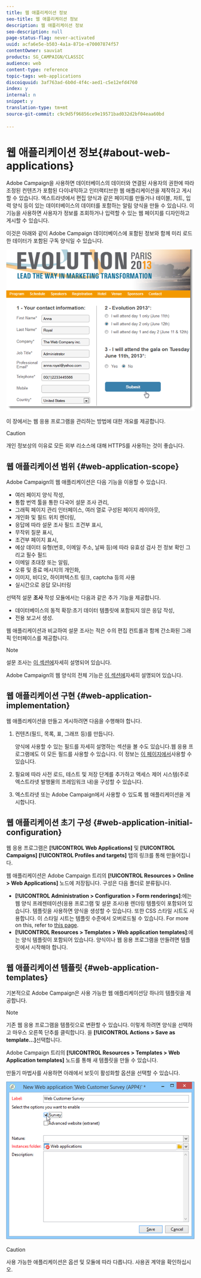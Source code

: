 ```yaml
---
title: 웹 애플리케이션 정보
seo-title: 웹 애플리케이션 정보
description: 웹 애플리케이션 정보
seo-description: null
page-status-flag: never-activated
uuid: acfa6e5e-b503-4a1a-871e-e70007874f57
contentOwner: sauviat
products: SG_CAMPAIGN/CLASSIC
audience: web
content-type: reference
topic-tags: web-applications
discoiquuid: 3af763ad-6b0d-4f4c-aed1-c5e12efd4760
index: y
internal: n
snippet: y
translation-type: tm+mt
source-git-commit: c9c9d5f96856ce9e19571bad032d2bf04eaa60bd

---
```



# 웹 애플리케이션 정보{#about-web-applications}

Adobe Campaign을 사용하면 데이터베이스의 데이터와 연결된 사용자의 권한에 따라 조정된 컨텐츠가 포함된 다이내믹하고 인터랙티브한 웹 애플리케이션을 제작하고 게시할 수 있습니다. 엑스트라넷에서 편집 양식과 같은 페이지를 만들거나 테이블, 차트, 입력 양식 등이 있는 데이터베이스의 데이터를 포함하는 알림 양식을 만들 수 있습니다. 이 기능을 사용하면 사용자가 정보를 조회하거나 입력할 수 있는 웹 페이지를 디자인하고 게시할 수 있습니다.

이것은 아래와 같이 Adobe Campaign 데이터베이스에 포함된 정보와 함께 미리 로드한 데이터가 포함된 구독 양식일 수 있습니다.

![](assets/webapp_form_sample.png)

이 장에서는 웹 응용 프로그램을 관리하는 방법에 대한 개요를 제공합니다.

>[!CAUTION]
>
>개인 정보상의 이유로 모든 외부 리소스에 대해 HTTPS를 사용하는 것이 좋습니다.

## 웹 애플리케이션 범위 {#web-application-scope}

Adobe Campaign의 웹 애플리케이션은 다음 기능을 이용할 수 있습니다.

* 여러 페이지 양식 작성,
* 통합 번역 툴을 통한 다국어 설문 조사 관리,
* 그래픽 페이지 관리 인터페이스, 여러 열로 구성된 페이지 레이아웃,
* 개인화 및 필드 위치 렌더링,
* 응답에 따라 설문 조사 필드 조건부 표시,
* 무작위 질문 표시,
* 조건부 페이지 표시,
* 예상 데이터 유형(번호, 이메일 주소, 날짜 등)에 따라 유효성 검사 전 정보 확인 그리고 필수 필드
* 이메일 초대장 또는 알림,
* 오류 및 종료 메시지의 개인화,
* 이미지, 비디오, 하이퍼텍스트 링크, captcha 등의 사용
* 실시간으로 응답 모니터링

선택적 설문 **조사** 작성 모듈에서는 다음과 같은 추가 기능을 제공합니다.

* 데이터베이스의 동적 확장:초기 데이터 템플릿에 포함되지 않은 응답 작성,
* 전용 보고서 생성.

웹 애플리케이션과 비교하여 설문 조사는 적은 수의 편집 컨트롤과 함께 간소화된 그래픽 인터페이스를 제공합니다.

>[!NOTE]
>
>설문 조사는 [이 섹션에](../../web/using/about-surveys.md)자세히 설명되어 있습니다.
>
>Adobe Campaign의 웹 양식의 전체 기능은 [이 섹션에](../../web/using/about-web-forms.md)자세히 설명되어 있습니다.

## 웹 애플리케이션 구현 {#web-application-implementation}

웹 애플리케이션을 만들고 게시하려면 다음을 수행해야 합니다.

1. 컨텐츠(필드, 목록, 표, 그래프 등)를 만듭니다.

   양식에 사용할 수 있는 필드를 자세히 설명하는 섹션을 볼 수도 있습니다.웹 응용 프로그램에도 이 모든 필드를 사용할 수 있습니다. 이 정보는 [이 페이지에서](../../web/using/adding-fields-to-a-web-form.md)사용할 수 있습니다.

1. 필요에 따라 사전 로드, 테스트 및 저장 단계를 추가하고 액세스 제어 시스템(주로 엑스트라넷 발행물의 프레임워크 내)을 구성할 수 있습니다.
1. 엑스트라넷 또는 Adobe Campaign에서 사용할 수 있도록 웹 애플리케이션을 게시합니다.

## 웹 애플리케이션 초기 구성 {#web-application-initial-configuration}

웹 응용 프로그램은 **[!UICONTROL Web Applications]** 및 **[!UICONTROL Campaigns]** **[!UICONTROL Profiles and targets]** 탭의 링크를 통해 만들어집니다.

웹 애플리케이션은 Adobe Campaign 트리의 **[!UICONTROL Resources > Online > Web Applications]** 노드에 저장됩니다. 구성은 다음 폴더로 분류됩니다.

* **[!UICONTROL Administration > Configuration > Form renderings]**:에는 웹 양식 프레젠테이션(응용 프로그램 및 설문 조사)용 렌더링 템플릿이 포함되어 있습니다. 템플릿을 사용하면 양식을 생성할 수 있습니다. 또한 CSS 스타일 시트도 사용합니다. 이 스타일 시트는 템플릿 수준에서 오버로드될 수 있습니다. For more on this, refer to [this page](../../web/using/form-rendering.md#selecting-the-form-rendering-template).
* **[!UICONTROL Resources > Templates > Web application templates]**:에는 양식 템플릿이 포함되어 있습니다. 양식이나 웹 응용 프로그램을 만들려면 템플릿에서 시작해야 합니다.

## 웹 애플리케이션 템플릿 {#web-application-templates}

기본적으로 Adobe Campaign은 사용 가능한 웹 애플리케이션당 하나의 템플릿을 제공합니다.

>[!NOTE]
>
>기존 웹 응용 프로그램을 템플릿으로 변환할 수 있습니다. 이렇게 하려면 양식을 선택하고 마우스 오른쪽 단추를 클릭합니다. 을 **[!UICONTROL Actions > Save as template...]**&#x200B;선택합니다.

Adobe Campaign 트리의 **[!UICONTROL Resources > Templates > Web Application templates]** 노드를 통해 새 템플릿을 만들 수 있습니다.

만들기 마법사를 사용하면 아래에서 보듯이 활성화할 옵션을 선택할 수 있습니다.

![](assets/webapp_create_template.png)

>[!CAUTION]
>
>사용 가능한 애플리케이션은 옵션 및 모듈에 따라 다릅니다. 사용권 계약을 확인하십시오.

